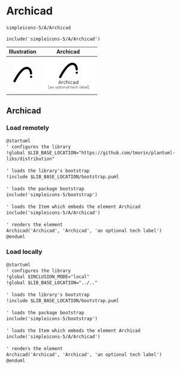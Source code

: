# Archicad


```text
simpleicons-5/A/Archicad
```

```text
include('simpleicons-5/A/Archicad')
```



| Illustration | Archicad |
| :---: | :---: |
| ![illustration for Illustration](../../simpleicons-5/A/Archicad.png) | ![illustration for Archicad](../../simpleicons-5/A/Archicad.Local.png) |




## Archicad

### Load remotely
```plantuml
@startuml
' configures the library
!global $LIB_BASE_LOCATION="https://github.com/tmorin/plantuml-libs/distribution"

' loads the library's bootstrap
!include $LIB_BASE_LOCATION/bootstrap.puml

' loads the package bootstrap
include('simpleicons-5/bootstrap')

' loads the Item which embeds the element Archicad
include('simpleicons-5/A/Archicad')

' renders the element
Archicad('Archicad', 'Archicad', 'an optional tech label')
@enduml
```

### Load locally
```plantuml
@startuml
' configures the library
!global $INCLUSION_MODE="local"
!global $LIB_BASE_LOCATION="../.."

' loads the library's bootstrap
!include $LIB_BASE_LOCATION/bootstrap.puml

' loads the package bootstrap
include('simpleicons-5/bootstrap')

' loads the Item which embeds the element Archicad
include('simpleicons-5/A/Archicad')

' renders the element
Archicad('Archicad', 'Archicad', 'an optional tech label')
@enduml
```

